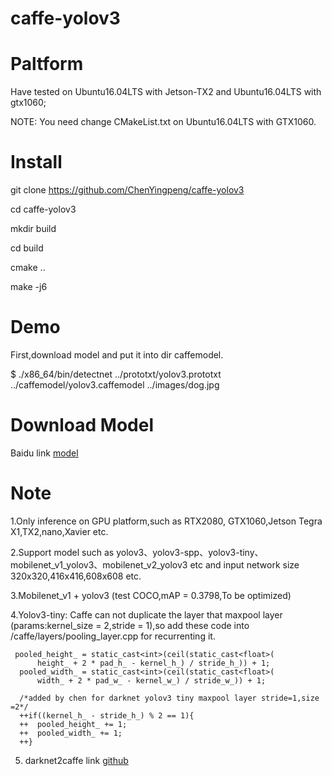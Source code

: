 # caffe-yolov3
# Paltform
Have tested on Ubuntu16.04LTS with Jetson-TX2 and Ubuntu16.04LTS with gtx1060;

NOTE: You need change CMakeList.txt on Ubuntu16.04LTS with GTX1060.

# Install
git clone https://github.com/ChenYingpeng/caffe-yolov3

cd caffe-yolov3

mkdir build

cd build

cmake ..

make -j6

# Demo
First,download model and put it into dir caffemodel.

$ ./x86_64/bin/detectnet ../prototxt/yolov3.prototxt ../caffemodel/yolov3.caffemodel ../images/dog.jpg 

# Download Model

Baidu link [model](https://pan.baidu.com/s/1yiCrnmsOm0hbweJBiiUScQ)


# Note

1.Only inference on GPU platform,such as RTX2080, GTX1060,Jetson Tegra X1,TX2,nano,Xavier etc.

2.Support model such as yolov3、yolov3-spp、yolov3-tiny、mobilenet_v1_yolov3、mobilenet_v2_yolov3 etc and input network size 320x320,416x416,608x608 etc.

3.Mobilenet_v1 + yolov3 (test COCO,mAP = 0.3798,To be optimized)

4.Yolov3-tiny: Caffe can not duplicate the layer that maxpool layer (params:kernel_size = 2,stride = 1),so add these code into /caffe/layers/pooling_layer.cpp for recurrenting it.

```
 pooled_height_ = static_cast<int>(ceil(static_cast<float>(
      height_ + 2 * pad_h_ - kernel_h_) / stride_h_)) + 1;
  pooled_width_ = static_cast<int>(ceil(static_cast<float>(
      width_ + 2 * pad_w_ - kernel_w_) / stride_w_)) + 1;

  /*added by chen for darknet yolov3 tiny maxpool layer stride=1,size =2*/
  ++if((kernel_h_ - stride_h_) % 2 == 1){
  ++  pooled_height_ += 1;
  ++  pooled_width_ += 1;
  ++}
```
5. darknet2caffe link [github](https://github.com/ChenYingpeng/darknet2caffe)
